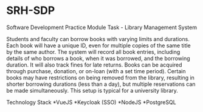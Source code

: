 # SRH-SDP
Software Development Practice Module
Task - Library Management System

Students and faculty can borrow books with varying limits and durations. Each book will have a unique ID, even for multiple copies of the same title by the same author. The system will record all book entries, including details of who borrows a book, when it was borrowed, and the borrowing duration. It will also track fines for late returns. Books can be acquired through purchase, donation, or on-loan (with a set time period). Certain books may have restrictions on being removed from the library, resulting in shorter borrowing durations (less than a day), but multiple reservations can be made simultaneously. This setup is typical for a university library.

Technology Stack
*VueJS
*Keycloak (SSO)
*NodeJS
*PostgreSQL
